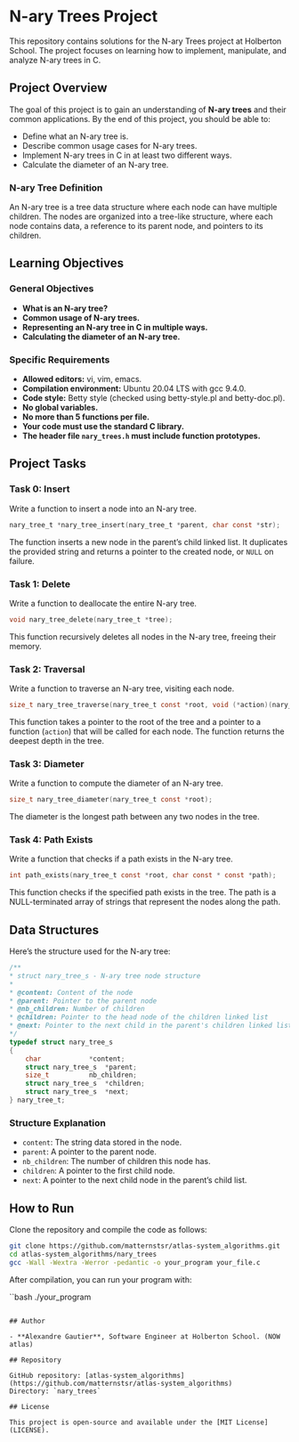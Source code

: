 # N-ary Trees Project

This repository contains solutions for the N-ary Trees project at Holberton School. The project focuses on learning how to implement, manipulate, and analyze N-ary trees in C.

## Project Overview

The goal of this project is to gain an understanding of **N-ary trees** and their common applications. By the end of this project, you should be able to:

- Define what an N-ary tree is.
- Describe common usage cases for N-ary trees.
- Implement N-ary trees in C in at least two different ways.
- Calculate the diameter of an N-ary tree.

### N-ary Tree Definition

An N-ary tree is a tree data structure where each node can have multiple children. The nodes are organized into a tree-like structure, where each node contains data, a reference to its parent node, and pointers to its children.

## Learning Objectives

### General Objectives

- **What is an N-ary tree?**
- **Common usage of N-ary trees.**
- **Representing an N-ary tree in C in multiple ways.**
- **Calculating the diameter of an N-ary tree.**

### Specific Requirements

- **Allowed editors:** vi, vim, emacs.
- **Compilation environment:** Ubuntu 20.04 LTS with gcc 9.4.0.
- **Code style:** Betty style (checked using betty-style.pl and betty-doc.pl).
- **No global variables.**
- **No more than 5 functions per file.**
- **Your code must use the standard C library.**
- **The header file `nary_trees.h` must include function prototypes.**

## Project Tasks

### Task 0: Insert
Write a function to insert a node into an N-ary tree.

```c
nary_tree_t *nary_tree_insert(nary_tree_t *parent, char const *str);
```
The function inserts a new node in the parent’s child linked list. It duplicates the provided string and returns a pointer to the created node, or `NULL` on failure.

### Task 1: Delete
Write a function to deallocate the entire N-ary tree.

```c
void nary_tree_delete(nary_tree_t *tree);
```

This function recursively deletes all nodes in the N-ary tree, freeing their memory.

### Task 2: Traversal
Write a function to traverse an N-ary tree, visiting each node.

```c
size_t nary_tree_traverse(nary_tree_t const *root, void (*action)(nary_tree_t const *node, size_t depth));
```

This function takes a pointer to the root of the tree and a pointer to a function (`action`) that will be called for each node. The function returns the deepest depth in the tree.

### Task 3: Diameter
Write a function to compute the diameter of an N-ary tree.

```c
size_t nary_tree_diameter(nary_tree_t const *root);
```

The diameter is the longest path between any two nodes in the tree.

### Task 4: Path Exists
Write a function that checks if a path exists in the N-ary tree.

```c
int path_exists(nary_tree_t const *root, char const * const *path);
```

This function checks if the specified path exists in the tree. The path is a NULL-terminated array of strings that represent the nodes along the path.

## Data Structures

Here’s the structure used for the N-ary tree:

```c
/**
* struct nary_tree_s - N-ary tree node structure
*
* @content: Content of the node
* @parent: Pointer to the parent node
* @nb_children: Number of children
* @children: Pointer to the head node of the children linked list
* @next: Pointer to the next child in the parent's children linked list
*/
typedef struct nary_tree_s
{
	char            *content;
	struct nary_tree_s  *parent;
	size_t          nb_children;
	struct nary_tree_s  *children;
	struct nary_tree_s  *next;
} nary_tree_t;
```

### Structure Explanation

- `content`: The string data stored in the node.
- `parent`: A pointer to the parent node.
- `nb_children`: The number of children this node has.
- `children`: A pointer to the first child node.
- `next`: A pointer to the next child node in the parent’s child list.

## How to Run

Clone the repository and compile the code as follows:

```bash
git clone https://github.com/matternstsr/atlas-system_algorithms.git
cd atlas-system_algorithms/nary_trees
gcc -Wall -Wextra -Werror -pedantic -o your_program your_file.c
```

After compilation, you can run your program with:

``bash
./your_program
```

## Author

- **Alexandre Gautier**, Software Engineer at Holberton School. (NOW atlas)

## Repository

GitHub repository: [atlas-system_algorithms](https://github.com/matternstsr/atlas-system_algorithms)
Directory: `nary_trees`

## License

This project is open-source and available under the [MIT License](LICENSE).